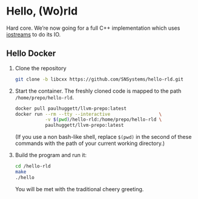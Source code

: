 # Hello, (Wo)rld

Hard core. We’re now going for a full C++ implementation which uses [iostreams](https://en.cppreference.com/w/cpp/io) to do its IO.


## Hello Docker

1. Clone the repository

    ~~~bash
    git clone -b libcxx https://github.com/SNSystems/hello-rld.git
    ~~~

1. Start the container. The freshly cloned code is mapped to the path `/home/prepo/hello-rld`.

    ~~~bash
    docker pull paulhuggett/llvm-prepo:latest
    docker run --rm --tty --interactive                  \
               -v $(pwd)/hello-rld:/home/prepo/hello-rld \
               paulhuggett/llvm-prepo:latest
    ~~~

    (If you use a non bash-like shell, replace `$(pwd)` in the second of these commands with the path of your current working directory.)

1. Build the program and run it:

    ~~~bash
    cd /hello-rld
    make
    ./hello
    ~~~
    
    You will be met with the traditional cheery greeting.
